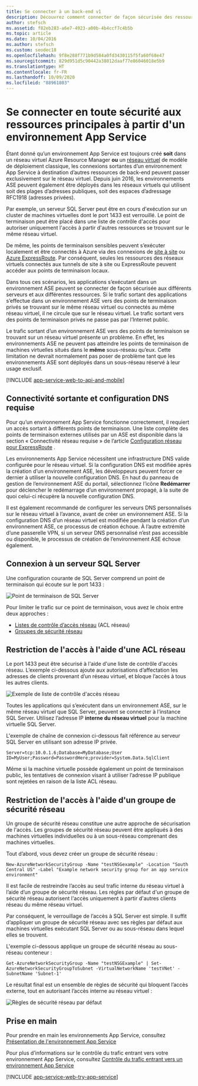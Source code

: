 ```yaml
---
title: Se connecter à un back-end v1
description: Découvrez comment connecter de façon sécurisée des ressources de backend à partir d'un environnement App Service. Ce document s’adresse uniquement aux clients qui utilisent l’environnement ASE v1 hérité.
author: stefsch
ms.assetid: f82eb283-a6e7-4923-a00b-4b4ccf7c4b5b
ms.topic: article
ms.date: 10/04/2016
ms.author: stefsch
ms.custom: seodec18
ms.openlocfilehash: 9f8e288f771b9d584a0fd3430115f5fa60f68e47
ms.sourcegitcommit: 829d951d5c90442a38012daaf77e86046018e5b9
ms.translationtype: HT
ms.contentlocale: fr-FR
ms.lasthandoff: 10/09/2020
ms.locfileid: "88961803"
---
```

# <a name="connect-securely-to-back-end-resources-from-an-app-service-environment"></a>Se connecter en toute sécurité aux ressources principales à partir d'un environnement App Service
Étant donné qu’un environnement App Service est toujours créé **soit** dans un réseau virtuel Azure Resource Manager **ou** un [réseau virtuel][virtualnetwork] de modèle de déploiement classique, les connexions sortantes d’un environnement App Service à destination d’autres ressources de back-end peuvent passer exclusivement sur le réseau virtuel. Depuis juin 2016, les environnements ASE peuvent également être déployés dans les réseaux virtuels qui utilisent soit des plages d’adresses publiques, soit des espaces d’adressage RFC1918 (adresses privées).  

Par exemple, un serveur SQL Server peut être en cours d'exécution sur un cluster de machines virtuelles dont le port 1433 est verrouillé.  Le point de terminaison peut être placé dans une liste de contrôle d'accès pour autoriser uniquement l'accès à partir d'autres ressources se trouvant sur le même réseau virtuel.  

De même, les points de terminaison sensibles peuvent s’exécuter localement et être connectés à Azure via des connexions de [site à site][SiteToSite] ou [Azure ExpressRoute][ExpressRoute].  Par conséquent, seules les ressources des réseaux virtuels connectés aux tunnels de site à site ou ExpressRoute peuvent accéder aux points de terminaison locaux.

Dans tous ces scénarios, les applications s’exécutant dans un environnement ASE peuvent se connecter de façon sécurisée aux différents serveurs et aux différentes ressources. Si le trafic sortant des applications s’effectue dans un environnement ASE vers des points de terminaison privés se trouvant sur le même réseau virtuel ou connectés au même réseau virtuel, il ne circule que sur le réseau virtuel.  Le trafic sortant vers des points de terminaison privés ne passe pas par l’Internet public.

Le trafic sortant d’un environnement ASE vers des points de terminaison se trouvant sur un réseau virtuel présente un problème. En effet, les environnements ASE ne peuvent pas atteindre les points de terminaison de machines virtuelles situés dans le **même** sous-réseau qu’eux. Cette limitation ne devrait normalement pas poser de problème tant que les environnements ASE sont déployés dans un sous-réseau réservé à leur usage exclusif.

[!INCLUDE [app-service-web-to-api-and-mobile](../../../includes/app-service-web-to-api-and-mobile.md)]

## <a name="outbound-connectivity-and-dns-requirements"></a>Connectivité sortante et configuration DNS requise
Pour qu’un environnement App Service fonctionne correctement, il requiert un accès sortant à différents points de terminaison. Une liste complète des points de terminaison externes utilisés par un ASE est disponible dans la section « Connectivité réseau requise » de l’article [Configuration réseau pour ExpressRoute](app-service-app-service-environment-network-configuration-expressroute.md#required-network-connectivity) .

Les environnements App Service nécessitent une infrastructure DNS valide configurée pour le réseau virtuel.  Si la configuration DNS est modifiée après la création d’un environnement ASE, les développeurs peuvent forcer ce dernier à utiliser la nouvelle configuration DNS. En haut du panneau de gestion de l’environnement ASE du portail, sélectionnez l’icône **Redémarrer** pour déclencher le redémarrage d’un environnement propagé, à la suite de quoi celui-ci récupère la nouvelle configuration DNS.

Il est également recommandé de configurer les serveurs DNS personnalisés sur le réseau virtuel à l’avance, avant de créer un environnement ASE.  Si la configuration DNS d’un réseau virtuel est modifiée pendant la création d’un environnement ASE, ce processus de création échoue. À l’autre extrémité d’une passerelle VPN, si un serveur DNS personnalisé n’est pas accessible ou disponible, le processus de création de l’environnement ASE échoue également.

## <a name="connecting-to-a-sql-server"></a>Connexion à un serveur SQL Server
Une configuration courante de SQL Server comprend un point de terminaison qui écoute sur le port 1433 :

![Point de terminaison de SQL Server][SqlServerEndpoint]

Pour limiter le trafic sur ce point de terminaison, vous avez le choix entre deux approches :

* [Listes de contrôle d’accès réseau][NetworkAccessControlLists] (ACL réseau)
* [Groupes de sécurité réseau][NetworkSecurityGroups]

## <a name="restricting-access-with-a-network-acl"></a>Restriction de l'accès à l'aide d'une ACL réseau
Le port 1433 peut être sécurisé à l'aide d'une liste de contrôle d'accès réseau.  L’exemple ci-dessous ajoute aux autorisations d’affectation les adresses de clients provenant d’un réseau virtuel, et bloque l’accès à tous les autres clients.

![Exemple de liste de contrôle d'accès réseau][NetworkAccessControlListExample]

Toutes les applications qui s’exécutent dans un environnement ASE, sur le même réseau virtuel que SQL Server, peuvent se connecter à l’instance SQL Server. Utilisez l’adresse IP **interne du réseau virtuel** pour la machine virtuelle SQL Server.  

L'exemple de chaîne de connexion ci-dessous fait référence au serveur SQL Server en utilisant son adresse IP privée.

`Server=tcp:10.0.1.6;Database=MyDatabase;User ID=MyUser;Password=PasswordHere;provider=System.Data.SqlClient`

Même si la machine virtuelle possède également un point de terminaison public, les tentatives de connexion visant à utiliser l’adresse IP publique sont rejetées en raison de la liste ACL réseau. 

## <a name="restricting-access-with-a-network-security-group"></a>Restriction de l'accès à l'aide d'un groupe de sécurité réseau
Un groupe de sécurité réseau constitue une autre approche de sécurisation de l'accès.  Les groupes de sécurité réseau peuvent être appliqués à des machines virtuelles individuelles ou à un sous-réseau comprenant des machines virtuelles.

Tout d’abord, vous devez créer un groupe de sécurité réseau :

```azurepowershell-interactive
New-AzureNetworkSecurityGroup -Name "testNSGexample" -Location "South Central US" -Label "Example network security group for an app service environment"
```

Il est facile de restreindre l’accès au seul trafic interne du réseau virtuel à l’aide d’un groupe de sécurité réseau.  Les règles par défaut d'un groupe de sécurité réseau autorisent l'accès uniquement à partir d'autres clients réseau du même réseau virtuel.

Par conséquent, le verrouillage de l’accès à SQL Server est simple. Il suffit d’appliquer un groupe de sécurité réseau avec ses règles par défaut aux machines virtuelles exécutant SQL Server ou au sous-réseau dans lequel elles se trouvent.

L'exemple ci-dessous applique un groupe de sécurité réseau au sous-réseau conteneur :

```azurepowershell-interactive
Get-AzureNetworkSecurityGroup -Name "testNSGExample" | Set-AzureNetworkSecurityGroupToSubnet -VirtualNetworkName 'testVNet' -SubnetName 'Subnet-1'
```

Le résultat final est un ensemble de règles de sécurité qui bloquent l’accès externe, tout en autorisant l’accès interne au réseau virtuel :

![Règles de sécurité réseau par défaut][DefaultNetworkSecurityRules]

## <a name="getting-started"></a>Prise en main
Pour prendre en main les environnements App Service, consultez [Présentation de l'environnement App Service][IntroToAppServiceEnvironment]

Pour plus d’informations sur le contrôle du trafic entrant vers votre environnement App Service, consultez [Contrôle du trafic entrant vers un environnement App Service][ControlInboundASE]

[!INCLUDE [app-service-web-try-app-service](../../../includes/app-service-web-try-app-service.md)]

<!-- LINKS -->
[virtualnetwork]: ../../virtual-network/virtual-networks-faq.md
[ControlInboundTraffic]:  app-service-app-service-environment-control-inbound-traffic.md
[SiteToSite]: ../../vpn-gateway/vpn-gateway-multi-site.md
[ExpressRoute]: https://azure.microsoft.com/services/expressroute/
[NetworkAccessControlLists]: /previous-versions/azure/virtual-network/virtual-networks-acl
[NetworkSecurityGroups]: ../../virtual-network/virtual-network-vnet-plan-design-arm.md
[IntroToAppServiceEnvironment]:  app-service-app-service-environment-intro.md
[ControlInboundASE]:  app-service-app-service-environment-control-inbound-traffic.md

<!-- IMAGES -->
[SqlServerEndpoint]: ./media/app-service-app-service-environment-securely-connecting-to-backend-resources/SqlServerEndpoint01.png
[NetworkAccessControlListExample]: ./media/app-service-app-service-environment-securely-connecting-to-backend-resources/NetworkAcl01.png
[DefaultNetworkSecurityRules]: ./media/app-service-app-service-environment-securely-connecting-to-backend-resources/DefaultNetworkSecurityRules01.png